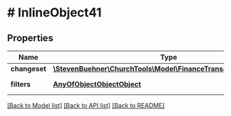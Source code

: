 # # InlineObject41

## Properties

Name | Type | Description | Notes
------------ | ------------- | ------------- | -------------
**changeset** | [**\StevenBuehner\ChurchTools\Model\FinanceTransactionsChangeset**](FinanceTransactionsChangeset.md) |  |
**filters** | [**AnyOfObjectObjectObject**](AnyOfObjectObjectObject.md) | List of filters |

[[Back to Model list]](../../README.md#models) [[Back to API list]](../../README.md#endpoints) [[Back to README]](../../README.md)
